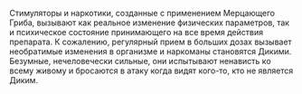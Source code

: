 Стимуляторы и наркотики, созданные с применением Мерцающего Гриба, вызывают как реальное изменение физических параметров, так и психическое состояние принимающего на все время действия препарата.
К сожалению, регулярный прием в больших дозах вызывает необратимые изменения в организме и наркоманы становятся Дикими. 
Безумные, нечеловечески сильные, они испытывают ненависть ко всему живому и бросаются в атаку когда видят кого-то, кто не является Диким.